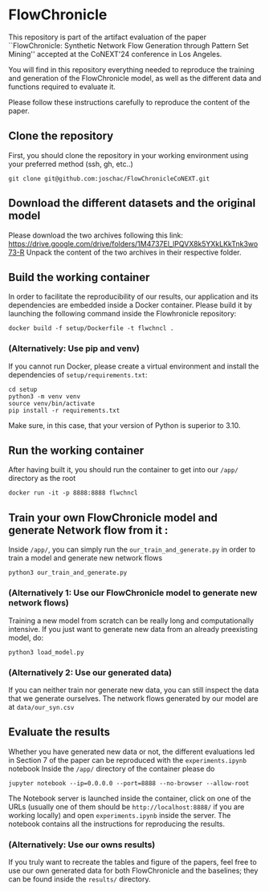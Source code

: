 # FlowChronicle
This repository is part of the artifact evaluation of the paper ``FlowChronicle: Synthetic Network Flow Generation through Pattern Set Mining'' accepted at the CoNEXT'24 conference in Los Angeles.

You will find in this repository everything needed to reproduce the training and generation of the FlowChronicle model, as well as the different data and functions required to evaluate it.

Please follow these instructions carefully to reproduce the content of the paper.

## Clone the repository
First, you should clone the repository in your working environment using your preferred method (ssh, gh, etc..)
```
git clone git@github.com:joschac/FlowChronicleCoNEXT.git
```

## Download the different datasets and the original model
Please download the two archives following this link: https://drive.google.com/drive/folders/1M4737El_lPQVX8k5YXkLKkTnk3wo73-R
Unpack the content of the two archives in their respective folder.

## Build the working container
In order to facilitate the reproducibility of our results, our application and its dependencies are embedded inside a Docker container.
Please build it by launching the following command inside the Flowhronicle repository:
```
docker build -f setup/Dockerfile -t flwchncl .
```
### (Alternatively: Use pip and venv)
If you cannot run Docker, please create a virtual environment and install the dependencies of ```setup/requirements.txt```:
```
cd setup
python3 -m venv venv
source venv/bin/activate
pip install -r requirements.txt
```
Make sure, in this case, that your version of Python is superior to 3.10.

## Run the working container
After having built it, you should run the container to get into our ```/app/``` directory as the root
```
docker run -it -p 8888:8888 flwchncl
```

## Train your own FlowChronicle model and generate Network flow from it :
Inside ```/app/```, you can simply run the ```our_train_and_generate.py``` in order to train a model and generate new network flows
```
python3 our_train_and_generate.py
```
### (Alternatively 1: Use our FlowChronicle model to generate new network flows)
Training a new model from scratch can be really long and computationally intensive. If you just want to generate new data from an already preexisting model, do:
```
python3 load_model.py
```
### (Alternatively 2: Use our generated data)
If you can neither train nor generate new data, you can still inspect the data that we generate ourselves.
The network flows generated by our model are at ```data/our_syn.csv```

## Evaluate the results
Whether you have generated new data or not, the different evaluations led in Section 7 of the paper can be reproduced with the ```experiments.ipynb``` notebook
Inside the ```/app/``` directory of the container please do
```
jupyter notebook --ip=0.0.0.0 --port=8888 --no-browser --allow-root
```
The Notebook server is launched inside the container, click on one of the URLs (usually one of them should be ```http://localhost:8888/``` if you are working locally) and open ```experiments.ipynb``` inside the server.
The notebook contains all the instructions for reproducing the results.
### (Alternatively: Use our owns results)
If you truly want to recreate the tables and figure of the papers, feel free to use our own generated data for both FlowChronicle and the baselines; they can be found inside the ```results/``` directory.
